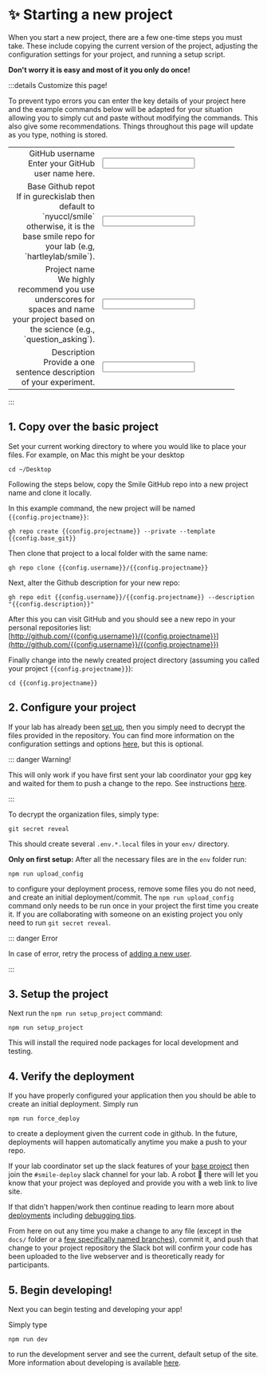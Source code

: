 <script setup>
import { reactive, computed } from 'vue'

const config = reactive({
    username: 'ghuser',
    projectname: 'my_cool_project',
    description: 'my new research project',
    base_git: 'nyuccl/smile'
})
</script>

<style lang="css">
.vp-doc  label {
    font-weight: bold;
    font-size: 1.1em;
    color: #42b883;
}
.vp-doc input {
    border: 1px;
    width: 90%;
    font-size: 1.1em;
    background-color: white;
    border: 1px solid #999;
    padding: 5px;
    padding-left: 10px;
    color: rgb(84, 84, 84);
}
.form {
    width: 90%;
    border-collapse:collapse;
    border: 0px;
}

.label {
    text-align: right;
    border: none;
}
.data {
    width: 60%;
    border: none;
}
.vp-doc td {
    vertical-align:top;
    border: none;
    font-size: 1em;
}
.vp-doc tr {
    border: none;
    font-size: 1em;
}
.vp-doc table {
    overflow-x: none;
    width: 90%;
    padding-left: 10px;
    padding-right: 20px;
    margin-right: 10px;
    margin-left: 0px;
}
</style>

# :sparkles: Starting a new project

When you start a new project, there are a few one-time steps you must take.
These include copying the current version of the <SmileText/> project, adjusting
the configuration settings for your project, and running a setup script.

**Don't worry it is easy and most of it you only do once!**

:::details Customize this page!

To prevent typo errors you can enter the key details of your project here and
the example commands below will be adapted for your situation allowing you to
simply cut and paste without modifying the commands. This also give some
recommendations. Things throughout this page will update as you type, nothing is
stored.

<table class="form">
    <tbody>
        <tr>
            <td class="label">
                <label for="username">GitHub username</label><br>
                Enter your GitHub user name here.
            </td>
            <td class="data">
                <input id="username" type="text" v-model="config.username" />
            </td>
        </tr>
        <tr>
            <td class="label">
                <label for="base_git">Base Github repot</label><br>
                If in gureckislab then default to `nyuccl/smile` otherwise, it is the base smile repo for your lab (e.g, `hartleylab/smile`).
            </td>
            <td class="data">
                <input id="base_git" type="text" v-model="config.base_git" />
            </td>
        </tr>
        <tr>
            <td class="label">
                <label for="projectname">Project name</label><br>
                We highly recommend you use underscores for spaces and name your project based on 
        the science (e.g., `question_asking`).
            </td>
            <td class="data">
                <input id="projectname" type="text" v-model="config.projectname" />
            </td>
        </tr>
        <tr>
            <td class="label">
                <label for="description">Description</label><br>
                Provide a one sentence description of your experiment.
            </td>
            <td class="data">
                <input id="description" type="text" v-model="config.description" />
            </td>
        </tr>
    </tbody>
</table>

:::

## 1. Copy over the basic project

Set your current working directory to where you would like to place your files.
For example, on Mac this might be your desktop

```
cd ~/Desktop
```

Following the steps below, copy the Smile GitHub repo into a new project name
and clone it locally.

In this example command, the new project will be named `{{config.projectname}}`:

<div class="language-js"><pre><code><span class="line">gh repo create {{config.projectname}} --private --template {{config.base_git}}</span></code></pre></div>

Then clone that project to a local folder with the same name:

<div class="language-"><pre><code><span class="line">gh repo clone {{config.username}}/{{config.projectname}}</span></code></pre></div>

Next, alter the Github description for your new repo:

<div class="language-"><pre><code><span class="line">gh repo edit {{config.username}}/{{config.projectname}} --description "{{config.description}}"</span></code></pre></div>

After this you can visit GitHub and you should see a new repo in your personal
repositories list:
[http://github.com/{{config.username}}/{{config.projectname}}](http://github.com/{{config.username}}/{{config.projectname}})

Finally change into the newly created project directory (assuming you called
your project `{{config.projectname}}`):

<div class="language-"><pre><code><span class="line">cd {{config.projectname}}</span></code></pre></div>

## 2. Configure your project

If your lab has already been [set up](/labconfig), then you simply need to decrypt 
the files provided in the repository. You can find more information on the 
configuration settings and options [here](/configuration), but this is optional.

::: danger Warning!

This will only work if you have first sent your lab coordinator your gpg key and
waited for them to push a change to the <SmileText/> repo. See instructions
[here](/adduser).

:::

To decrypt the organization files, simply type:
```
git secret reveal
```

This should create several `.env.*.local` files in your `env/` directory.

**Only on first setup:** After all the necessary files are in the `env` folder
run:

```
npm run upload_config
```

to configure your deployment process, remove some files you do not need, and
create an initial deployment/commit. The `npm run upload_config` command only
needs to be run once in your project the first time you create it. If you are
collaborating with someone on an existing project you only need to run
`git secret reveal`.

::: danger Error

In case of error, retry the process of [adding a new user](/adduser).

:::

## 3. Setup the project

Next run the `npm run setup_project` command:

```
npm run setup_project
```

This will install the required node packages for local development and testing.

## 4. Verify the deployment

If you have properly configured your application then you should be able to
create an initial deployment. Simply run

```
npm run force_deploy
```

to create a deployment given the current code in github. In the future,
deployments will happen automatically anytime you make a push to your repo.

If your lab coordinator set up the slack features of your
[base project](/labconfig) then join the `#smile-deploy` slack channel for your
lab. A robot :robot: there will let you know that your project was deployed and
provide you with a web link to live site.

If that didn't happen/work then continue reading to learn more about
[deployments](/deploying) including
[debugging tips](/deploying#debugging-deployment-issues).

From here on out any time you make a change to any file (except in the `docs/`
folder or a
[few specifically named branches](/deploying#what-commits-trigger-a-deployment)),
commit it, and push that change to your project repository the Slack bot will
confirm your code has been uploaded to the live webserver and is theoretically
ready for participants.

## 5. Begin developing!

Next you can begin testing and developing your app!

Simply type

```
npm run dev
```

to run the development server and see the current, default setup of the site.
More information about developing is available [here](/developing).
